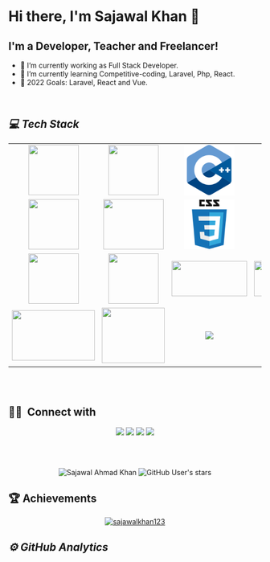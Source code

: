 # Hi there, I'm Sajawal Khan 👋
       
## I'm a Developer, Teacher and Freelancer!  
- 🔭 I’m currently working as Full Stack Developer.
- 🌱 I’m currently learning Competitive-coding, Laravel, Php, React.
- 🥅 2022 Goals: Laravel, React and Vue.
   
<br/>

<h2><i>💻 Tech Stack</i></h2>

<table width="100">
<tr>
    <td align='center' width="190">
        <img src="https://github.com/abranhe/programming-languages-logos/blob/master/src/javascript/javascript.svg" height="100" width="100">
    </td>
    <td align='center' width="190">
        <img src="https://user-images.githubusercontent.com/61928905/124451275-12e87d00-dd3a-11eb-898a-7726dcc09197.png" height="100" width="100">
    </td>
    <td align='center' width="190">
        <img src="https://github.com/devicons/devicon/blob/master/icons/cplusplus/cplusplus-original.svg" height="100" width="100">
    </td>
     <td align='center' width="190">
        <img src="https://git-scm.com/images/logos/1color-darkbg@2x.png" height="70" width="120">
    </td>
    <td align='center' width="190">
        <img src="https://user-images.githubusercontent.com/61928905/124452556-57284d00-dd3b-11eb-910c-1f0dde7f5cdc.png" height="100" width="120">
    </td>
</tr>
<tr>
       <td align='center'>
        <img src="https://www.jing.fm/clipimg/full/53-537670_python-png-file-python-logo-png.png" height="100" width="100">
    </td> 
    <td align='center'>
        <img src="https://www.vectorlogo.zone/logos/nodejs/nodejs-ar21.svg" width="120" height="100">
    </td>
    <td align='center'>
        <img src="https://raw.githubusercontent.com/devicons/devicon/0d6c64dbbf311879f7d563bfc3ccf559f9ed111c/icons/css3/css3-original-wordmark.svg" height="100" width="100">
    </td>
    <td align='center'>
        <img src="https://infinapps.com/wp-content/uploads/2018/10/mongodb-logo.png" height="100" width="100">
    </td>
    <td align='center'>
        <img src="https://user-images.githubusercontent.com/61928905/124452385-3102ad00-dd3b-11eb-9bc1-6de14830d0b2.png" width="100" height="100">
    </td>
</tr>
   <tr>
       <td align='center'>
        <img src="https://user-images.githubusercontent.com/61928905/124466483-8e065f00-dd4b-11eb-98bb-40155450d148.png" width="100" height="100">
    </td>
    <td align='center'>
        <img src="https://user-images.githubusercontent.com/61928905/124453353-2399f280-dd3c-11eb-929e-feeaac4506a4.png" width="100" height="100">
    </td>
       <td align='center'>
        <img src="https://vegibit.com/wp-content/uploads/2018/05/expressjs.png" width="150" height="70">
    </td>
       <td align='center'>
        <img src="https://github.com/bestofjs/bestofjs-webui/blob/master/public/logos/vscode.svg" width="150" height="70">
    </td>
</tr>
       <tr>
       <td align='center'>
        <img src="https://www.vectorlogo.zone/logos/reactjs/reactjs-ar21.svg" width="165" height="100">
    </td>
        <td align='center'>
        <img src="https://www.rlogical.com/wp-content/uploads/2021/08/Rlogical-Blog-Images-thumbnail.png" width="125" height="110">
    </td>
    <td align='center'>
        <img src="https://buttercms.com/static/images/tech_banners/Flask.png" >
    </td>
</tr>
</table>
<br/>
<br/>

## 🤝🏻 &nbsp;Connect with 
<p align="center">
<a href="https://www.linkedin.com/in/sunny-boy/"><img src="https://img.shields.io/badge/-SajawalKhan-0077B5?style=flat&logo=Linkedin&logoColor=white"/></a>
<a href="mailto:sajawal1029@gmail.com"><img src="https://img.shields.io/badge/-sajawal1029@gmail.com-D14836?style=flat&logo=Gmail&logoColor=white"/></a>
<a href="https://www.instagram.com/sajawal7913/"><img src="https://img.shields.io/badge/-@sajawal7913-E4405F?style=flat&logo=Instagram&logoColor=white"/></a>
<a href="https://www.facebook.com/profile.php?id=100028735404150" target="_blank"><img src="https://img.shields.io/badge/-@sajawalkhan-1877F2?style=flat&logo=Facebook&logoColor=white"/></a></a>
</p>

<br/>
<br/>
<p align="center">
    <img src="https://komarev.com/ghpvc/?username=sajawalkhan123" alt="Sajawal Ahmad Khan" />
    <img alt="GitHub User's stars" src="https://img.shields.io/github/stars/sajawalkhan123">
</p>

## 🏆 Achievements
<p align="center"> <a href=""><img src="https://github-profile-trophy.vercel.app/?username=sajawalkhan123" target="_blank" alt="sajawalkhan123" /></a> </p>
<h2><i>⚙️ GitHub Analytics</i></h2>

<p align="center">
<a href="https://github.com/sajawalkhan123">
</a>
</p>

